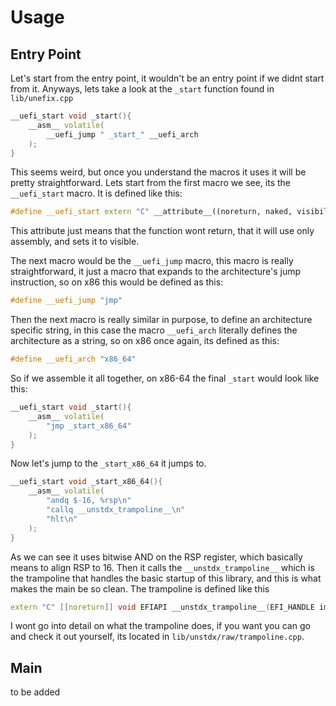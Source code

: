 # Usage

## Entry Point

Let's start from the entry point, it wouldn't be an entry point if we didnt start from it.
Anyways, lets take a look at the `_start` function found in `lib/unefix.cpp`

```cpp
__uefi_start void _start(){
    __asm__ volatile(
        __uefi_jump " _start_" __uefi_arch 
    );
}
```

This seems weird, but once you understand the macros it uses it will be pretty straightforward. Lets start from the first macro we see, its the `__uefi_start` macro. It is defined like this:

```cpp
#define __uefi_start extern "C" __attribute__((noreturn, naked, visibility("default")))
```

This attribute just means that the function wont return, that it will use only assembly, and sets it to visible.

The next macro would be the `__uefi_jump` macro, this macro is really straightforward, it just a macro that expands to the architecture's jump instruction, so on x86 this would be defined as this:

```cpp
#define __uefi_jump "jmp"
```

Then the next macro is really similar in purpose, to define an architecture specific string, in this case the macro `__uefi_arch` literally defines the architecture as a string, so on x86 once again, its defined as this:

```cpp
#define __uefi_arch "x86_64"
```

So if we assemble it all together, on x86-64 the final `_start` would look like this:

```cpp
__uefi_start void _start(){
    __asm__ volatile(
        "jmp _start_x86_64"
    );
}
```

Now let's jump to the `_start_x86_64` it jumps to.

```cpp
__uefi_start void _start_x86_64(){
    __asm__ volatile(
        "andq $-16, %rsp\n"
        "callq __unstdx_trampoline__\n"
        "hlt\n"
    );
}
```

As we can see it uses bitwise AND on the RSP register, which basically means to align RSP to 16.
Then it calls the `__unstdx_trampoline__` which is the trampoline that handles the basic startup of this library, and this is what makes the main be so clean. The trampoline is defined like this

```cpp
extern "C" [[noreturn]] void EFIAPI __unstdx_trampoline__(EFI_HANDLE img, EFI_SYSTEM_TABLE* systable);
```

I wont go into detail on what the trampoline does, if you want you can go and check it out yourself, its located in `lib/unstdx/raw/trampoline.cpp`.

## Main

to be added